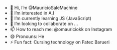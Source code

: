 - 👋 Hi, I’m @MauricioSaleMachine
- 👀 I’m interested in A.I 
- 🌱 I’m currently learning JS (JavaScript)
- 💞️ I’m looking to collaborate on ...
- 📫 How to reach me: @omauriciokk on Instagram
- 😄 Pronouns: He
- ⚡ Fun fact: Cursing technology on Fatec Barueri

<!---
MauricioSaleMachine/MauricioSaleMachine is a ✨ special ✨ repository because its `README.md` (this file) appears on your GitHub profile.
You can click the Preview link to take a look at your changes.
--->
